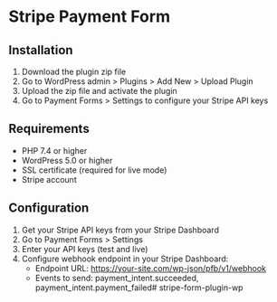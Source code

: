 # Stripe Payment Form

## Installation
1. Download the plugin zip file
2. Go to WordPress admin > Plugins > Add New > Upload Plugin
3. Upload the zip file and activate the plugin
4. Go to Payment Forms > Settings to configure your Stripe API keys

## Requirements
- PHP 7.4 or higher
- WordPress 5.0 or higher
- SSL certificate (required for live mode)
- Stripe account

## Configuration
1. Get your Stripe API keys from your Stripe Dashboard
2. Go to Payment Forms > Settings
3. Enter your API keys (test and live)
4. Configure webhook endpoint in your Stripe Dashboard:
   - Endpoint URL: https://your-site.com/wp-json/pfb/v1/webhook
   - Events to send: payment_intent.succeeded, payment_intent.payment_failed# stripe-form-plugin-wp
